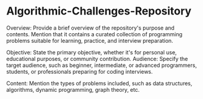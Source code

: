 # Algorithmic-Challenges-Repository

Overview: Provide a brief overview of the repository's purpose and contents. Mention that it contains a curated collection of programming problems suitable for learning, practice, and interview preparation.

Objective: State the primary objective, whether it's for personal use, educational purposes, or community contribution.
Audience: Specify the target audience, such as beginner, intermediate, or advanced programmers, students, or professionals preparing for coding interviews.

Content: Mention the types of problems included, such as data structures, algorithms, dynamic programming, graph theory, etc.
